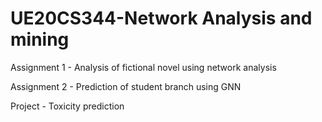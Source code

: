 # UE20CS344-Network Analysis and mining

Assignment 1 - Analysis of fictional novel using network analysis

Assignment 2 - Prediction of student branch using GNN

Project - T﻿oxicity prediction 

